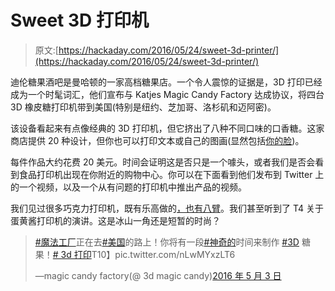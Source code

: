 # Sweet 3D 打印机

> 原文:[https://hackaday.com/2016/05/24/sweet-3d-printer/](https://hackaday.com/2016/05/24/sweet-3d-printer/)

迪伦糖果酒吧是曼哈顿的一家高档糖果店。一个令人震惊的证据是，3D 打印已经成为一个时髦词汇，他们宣布与 Katjes Magic Candy Factory 达成协议，将四台 3D 橡皮糖打印机带到美国(特别是纽约、芝加哥、洛杉矶和迈阿密)。

该设备看起来有点像经典的 3D 打印机，但它挤出了八种不同口味的口香糖。这家商店提供 20 种设计，但你也可以打印文本或自己的图画(显然包括[你的脸](http://www.theverge.com/circuitbreaker/2016/5/20/11723514/3d-print-gummies-dylans-candy-bar-magic-candy-factory))。

每件作品大约花费 20 美元。时间会证明这是否只是一个噱头，或者我们是否会看到食品打印机出现在你附近的购物中心。你可以在下面看到他们发布到 Twitter 上的一个视频，以及一个从有问题的打印机中推出产品的视频。

我们见过很多巧克力打印机，既有乐高做的[，也有](http://hackaday.com/2015/09/26/printing-chocolate-with-a-lego-3d-printer/)[八臂](http://hackaday.com/2015/01/14/choctopus-chocolate-printer-x8/)。我们甚至听到了 T4 关于蛋黄酱打印机的演讲。这是冰山一角还是短暂的时尚？

> [#魔法工厂](https://twitter.com/hashtag/MagicCandyFactory?src=hash)正在去[#美国](https://twitter.com/hashtag/USA?src=hash)的路上！你将有一段[#神奇的](https://twitter.com/hashtag/magical?src=hash)时间来制作 [#3D](https://twitter.com/hashtag/3D?src=hash) 糖果！[# 3d 打印](https://twitter.com/hashtag/3DPrinting?src=hash)T10】pic.twitter.com/nLwMYxzLT6
> 
> —magic candy factory(@ 3d magic candy)[2016 年 5 月 3 日](https://twitter.com/3DMagicCandy/status/727427005252296704)